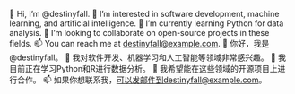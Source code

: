 👋 Hi, I’m @destinyfall.
👀 I’m interested in software development, machine learning, and artificial intelligence.
🌱 I’m currently learning Python for data analysis.
💞️ I’m looking to collaborate on open-source projects in these fields.
📫 You can reach me at destinyfall@example.com.
👋 你好，我是@destinyfall。
👀 我对软件开发、机器学习和人工智能等领域非常感兴趣。
🌱 我目前正在学习Python和R进行数据分析。
💞️ 我希望能在这些领域的开源项目上进行合作。
📫 如果你想联系我，可以发邮件到destinyfall@example.com。

